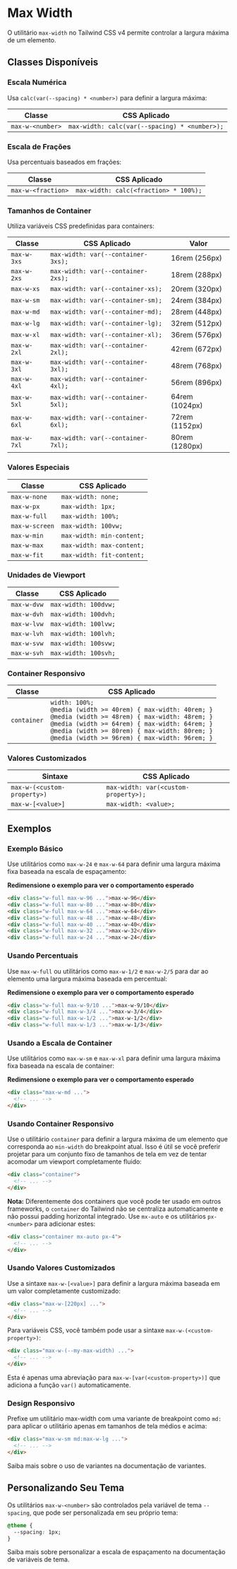 # Max Width

O utilitário `max-width` no Tailwind CSS v4 permite controlar a largura máxima de um elemento.

## Classes Disponíveis

### Escala Numérica
Usa `calc(var(--spacing) * <number>)` para definir a largura máxima:

| Classe | CSS Aplicado |
|--------|--------------|
| `max-w-<number>` | `max-width: calc(var(--spacing) * <number>);` |

### Escala de Frações
Usa percentuais baseados em frações:

| Classe | CSS Aplicado |
|--------|--------------|
| `max-w-<fraction>` | `max-width: calc(<fraction> * 100%);` |

### Tamanhos de Container
Utiliza variáveis CSS predefinidas para containers:

| Classe | CSS Aplicado | Valor |
|--------|--------------|-------|
| `max-w-3xs` | `max-width: var(--container-3xs);` | 16rem (256px) |
| `max-w-2xs` | `max-width: var(--container-2xs);` | 18rem (288px) |
| `max-w-xs` | `max-width: var(--container-xs);` | 20rem (320px) |
| `max-w-sm` | `max-width: var(--container-sm);` | 24rem (384px) |
| `max-w-md` | `max-width: var(--container-md);` | 28rem (448px) |
| `max-w-lg` | `max-width: var(--container-lg);` | 32rem (512px) |
| `max-w-xl` | `max-width: var(--container-xl);` | 36rem (576px) |
| `max-w-2xl` | `max-width: var(--container-2xl);` | 42rem (672px) |
| `max-w-3xl` | `max-width: var(--container-3xl);` | 48rem (768px) |
| `max-w-4xl` | `max-width: var(--container-4xl);` | 56rem (896px) |
| `max-w-5xl` | `max-width: var(--container-5xl);` | 64rem (1024px) |
| `max-w-6xl` | `max-width: var(--container-6xl);` | 72rem (1152px) |
| `max-w-7xl` | `max-width: var(--container-7xl);` | 80rem (1280px) |

### Valores Especiais

| Classe | CSS Aplicado |
|--------|--------------|
| `max-w-none` | `max-width: none;` |
| `max-w-px` | `max-width: 1px;` |
| `max-w-full` | `max-width: 100%;` |
| `max-w-screen` | `max-width: 100vw;` |
| `max-w-min` | `max-width: min-content;` |
| `max-w-max` | `max-width: max-content;` |
| `max-w-fit` | `max-width: fit-content;` |

### Unidades de Viewport

| Classe | CSS Aplicado |
|--------|--------------|
| `max-w-dvw` | `max-width: 100dvw;` |
| `max-w-dvh` | `max-width: 100dvh;` |
| `max-w-lvw` | `max-width: 100lvw;` |
| `max-w-lvh` | `max-width: 100lvh;` |
| `max-w-svw` | `max-width: 100svw;` |
| `max-w-svh` | `max-width: 100svh;` |

### Container Responsivo

| Classe | CSS Aplicado |
|---------|--------------|
| `container` | `width: 100%;`<br/>`@media (width >= 40rem) { max-width: 40rem; }`<br/>`@media (width >= 48rem) { max-width: 48rem; }`<br/>`@media (width >= 64rem) { max-width: 64rem; }`<br/>`@media (width >= 80rem) { max-width: 80rem; }`<br/>`@media (width >= 96rem) { max-width: 96rem; }` |

### Valores Customizados

| Sintaxe | CSS Aplicado |
|---------|--------------|
| `max-w-(<custom-property>)` | `max-width: var(<custom-property>);` |
| `max-w-[<value>]` | `max-width: <value>;` |

## Exemplos

### Exemplo Básico

Use utilitários como `max-w-24` e `max-w-64` para definir uma largura máxima fixa baseada na escala de espaçamento:

**Redimensione o exemplo para ver o comportamento esperado**

```html
<div class="w-full max-w-96 ...">max-w-96</div>
<div class="w-full max-w-80 ...">max-w-80</div>
<div class="w-full max-w-64 ...">max-w-64</div>
<div class="w-full max-w-48 ...">max-w-48</div>
<div class="w-full max-w-40 ...">max-w-40</div>
<div class="w-full max-w-32 ...">max-w-32</div>
<div class="w-full max-w-24 ...">max-w-24</div>
```

### Usando Percentuais

Use `max-w-full` ou utilitários como `max-w-1/2` e `max-w-2/5` para dar ao elemento uma largura máxima baseada em percentual:

**Redimensione o exemplo para ver o comportamento esperado**

```html
<div class="w-full max-w-9/10 ...">max-w-9/10</div>
<div class="w-full max-w-3/4 ...">max-w-3/4</div>
<div class="w-full max-w-1/2 ...">max-w-1/2</div>
<div class="w-full max-w-1/3 ...">max-w-1/3</div>
```

### Usando a Escala de Container

Use utilitários como `max-w-sm` e `max-w-xl` para definir uma largura máxima fixa baseada na escala de container:

**Redimensione o exemplo para ver o comportamento esperado**

```html
<div class="max-w-md ...">
  <!-- ... -->
</div>
```

### Usando Container Responsivo

Use o utilitário `container` para definir a largura máxima de um elemento que corresponda ao `min-width` do breakpoint atual. Isso é útil se você preferir projetar para um conjunto fixo de tamanhos de tela em vez de tentar acomodar um viewport completamente fluido:

```html
<div class="container">
  <!-- ... -->
</div>
```

**Nota:** Diferentemente dos containers que você pode ter usado em outros frameworks, o `container` do Tailwind não se centraliza automaticamente e não possui padding horizontal integrado. Use `mx-auto` e os utilitários `px-<number>` para adicionar estes:

```html
<div class="container mx-auto px-4">
  <!-- ... -->
</div>
```

### Usando Valores Customizados

Use a sintaxe `max-w-[<value>]` para definir a largura máxima baseada em um valor completamente customizado:

```html
<div class="max-w-[220px] ...">
  <!-- ... -->
</div>
```

Para variáveis CSS, você também pode usar a sintaxe `max-w-(<custom-property>)`:

```html
<div class="max-w-(--my-max-width) ...">
  <!-- ... -->
</div>
```

Esta é apenas uma abreviação para `max-w-[var(<custom-property>)]` que adiciona a função `var()` automaticamente.

### Design Responsivo

Prefixe um utilitário max-width com uma variante de breakpoint como `md:` para aplicar o utilitário apenas em tamanhos de tela médios e acima:

```html
<div class="max-w-sm md:max-w-lg ...">
  <!-- ... -->
</div>
```

Saiba mais sobre o uso de variantes na documentação de variantes.

## Personalizando Seu Tema

Os utilitários `max-w-<number>` são controlados pela variável de tema `--spacing`, que pode ser personalizada em seu próprio tema:

```css
@theme {
  --spacing: 1px;
}
```

Saiba mais sobre personalizar a escala de espaçamento na documentação de variáveis de tema.

